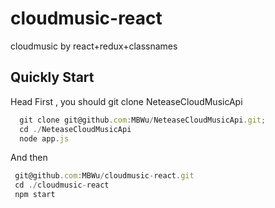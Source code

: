# cloudmusic-react
cloudmusic by react+redux+classnames

## Quickly Start

  Head First , you should git clone NeteaseCloudMusicApi
``` javascript
  git clone git@github.com:MBWu/NeteaseCloudMusicApi.git;
  cd ./NeteaseCloudMusicApi
  node app.js
```

  And then
 ``` javascript
  git@github.com:MBWu/cloudmusic-react.git
  cd ./cloudmusic-react
  npm start
```
